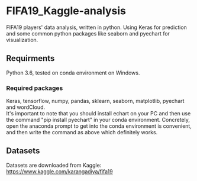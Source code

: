 # FIFA19_Kaggle-analysis
FIFA19 players' data analysis, written in python. Using Keras for prediction and some common python packages like seaborn and pyechart for visualization.   

## Requirments
Python 3.6, tested on conda environment on Windows.  
### Required packages
Keras, tensorflow, numpy, pandas, sklearn, seaborn, matplotlib, pyechart and wordCloud.  
It's important to note that you should install echart on your PC and then use the command "pip install pyechart" in your conda environment. Concretely, open the anaconda prompt to get into the conda environment is convenient, and then write the command as above which definitely works.
## Datasets
Datasets are downloaded from Kaggle: https://www.kaggle.com/karangadiya/fifa19
